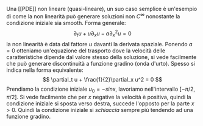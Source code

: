 Una [[PDE]] non lineare (quasi-lineare), un suo caso semplice è un'esempio di come la non linearità può generare soluzioni non $C^\infty$ nonostante la condizione iniziale sia smooth.
Forma generale:
$$
\partial_t u + u\partial_x u - a\partial_x^2 u = 0
$$
la non linearità è data dal fattore $u$ davanti la derivata spaziale. Ponendo $a=0$ otteniamo un'equazione del trasporto dove la velocità delle caratteristiche dipende dal valore stesso della soluzione, si vede facilmente che può generare discontinuità a funzione gradino (onda d'urto). Spesso si indica nella forma equivalente:
$$
\partial_t u + \frac{1}{2}\partial_x u^2 = 0
$$
Prendiamo la condizione iniziale $u_0 = -sinx$, lavoriamo nell'intervallo $[-\pi/2,\pi/2]$. Si vede facilmente che per $x$ negative la velocità è positiva, quindi la condizione iniziale si sposta verso destra, succede l'opposto per la parte $x>0$. Quindi la condizione iniziale si _schiaccia_ sempre più tendendo ad una funzione gradino.